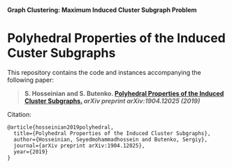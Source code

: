 #### Graph Clustering: Maximum Induced Cluster Subgraph Problem

# Polyhedral Properties of the Induced Custer Subgraphs

This repository contains the code and instances accompanying the following paper:

> **S. Hosseinian and S. Butenko. [Polyhedral Properties of the Induced Cluster Subgraphs.](https://arxiv.org/abs/1904.12025) _arXiv preprint arXiv:1904.12025 (2019)_**

Citation:

```
@article{hosseinian2019polyhedral,
  title={Polyhedral Properties of the Induced Cluster Subgraphs},
  author={Hosseinian, Seyedmohammadhossein and Butenko, Sergiy},
  journal={arXiv preprint arXiv:1904.12025},
  year={2019}
}
```
